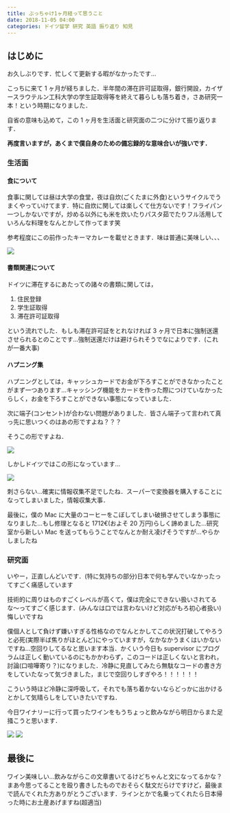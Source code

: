 ```yaml
---
title: ぶっちゃけ1ヶ月経って思うこと
date: 2018-11-05 04:00
categories: ドイツ留学 研究 英語 振り返り 知見
---
```


## はじめに

お久しぶりです．忙しくて更新する暇がなかったです…

こっちに来て 1 ヶ月が経ちました．半年間の滞在許可証取得，銀行開設，カイザースラウテルン工科大学の学生証取得等を終えて暮らしも落ち着き，さあ研究一本！という時期になりました．

自省の意味も込めて，この 1 ヶ月を生活面と研究面の二つに分けて振り返ります．

**再度言いますが，あくまで僕自身のための備忘録的な意味合いが強いです．**

### 生活面

#### 食について

食事に関しては昼は大学の食堂，夜は自炊(ごくたまに外食)というサイクルでうまくやっていけてます．特に自炊に関しては楽しくて仕方ないです！フライパン一つしかないですが，炒める以外にも米を炊いたりパスタ茹でたりフル活用していろんな料理をなんとかして作ってます笑

参考程度にこの前作ったキーマカレーを載せときます．味は普通に美味しい、、、

<img src="/posts/20181105_review_first_month_at_germany/curry.jpg">

#### 書類関連について

ドイツに滞在するにあたっての諸々の書類に関しては，

1. 住民登録
2. 学生証取得
3. 滞在許可証取得

という流れでした．もしも滞在許可証をとれなければ 3 ヶ月で日本に強制送還させられるとのことです…強制送還だけは避けられそうでなによりです．(これが一番大事)

#### ハプニング集

ハプニングとしては，キャッシュカードでお金が下ろすことができなかったことがまず一つあります…キャッシング機能をカードを作った際につけていなかったらしく，お金を下ろすことができない事態になっていました．

次に端子(コンセント)が合わない問題がありました．皆さん端子って言われて真っ先に思いつくのはあの形ですよね？？？

そうこの形ですよね．

<img src="/posts/20181105_review_first_month_at_germany/type_a.jpg">

しかしドイツではこの形になっています…

<img src="/posts/20181105_review_first_month_at_germany/type_c.jpg">

刺さらない…確実に情報収集不足でしたね．スーパーで変換器を購入することになってしまいました，情報収集大事．

最後に，僕の Mac に大量のコーヒーをこぼしてしまい破損させてしまう事態になりました…もし修理となると 1712€(およそ 20 万円)らしく諦めました…研究室から新しい Mac を送ってもらうことでなんとか耐え凌げそうですが…やらかしましたね

### 研究面

いやー，正直しんどいです．(特に気持ちの部分)日本で何も学んでいなかったってすごく痛感しています

技術的に周りはものすごくレベルが高くて，僕は完全にできない扱いされてるな〜ってすごく感じます．(みんなは口では言わないけど対応がもろ初心者扱い)悔しいですね

僕個人として負けず嫌いすぎる性格なのでなんとかしてこの状況打破してやろうと必死(実際半ば焦りがほとんど)にやっていますが，なかなかうまくはいかないですね…空回りしてるなと思います本当．かくいう今日も supervisor にプログラムは正しく動いているのにもかかわらず，このコードは正しくないと言われ，討論(口喧嘩寄り？)になりました．冷静に見直してみたら無駄なコードの書き方をしていたなって気づきました，まじで空回りしすぎやろ！！！！！！

こういう時ほど冷静に深呼吸して，それでも落ち着かないならどっかに出かけるとかして気晴らしをしていきたいですね．

今日ワイナリーに行って買ったワインをもうちょっと飲みながら明日からまた足掻こうと思います．

<img src="/posts/20181105_review_first_month_at_germany/wine_1.jpg">
<img src="/posts/20181105_review_first_month_at_germany/wine_2.jpg">

## 最後に

ワイン美味しい…飲みながらこの文章書いてるけどちゃんと文になってるかな？まあ今思ってることを殴り書きしたものでおそらく駄文だらけですけど，最後まで読んでくれた方ありがとうございます．ラインとかで名乗ってくれたら日本帰った時にお土産あげますね(超適当)

